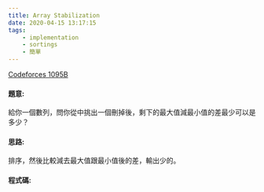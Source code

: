```yaml
---
title: Array Stabilization
date: 2020-04-15 13:17:15
tags:
    - implementation
    - sortings
    - 簡單
---
```

[Codeforces 1095B](https://codeforces.com/problemset/problem/1095/B)
<!-- more -->

#### 題意:
給你一個數列，問你從中挑出一個刪掉後，剩下的最大值減最小值的差最少可以是多少？

#### 思路:
排序，然後比較減去最大值跟最小值後的差，輸出少的。

#### 程式碼:
<script src="https://gist.github.com/Daviswww/c9bd065b6f08ba5c4596fcf80971236b.js"></script>